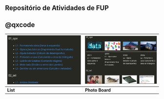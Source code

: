 ## Repositório de Atividades de FUP
## @qxcode
[![](config/list.png)](categorias.md) | [![](config/view.png)](photo_board.md) 
-|-
**List** | **Photo Board**